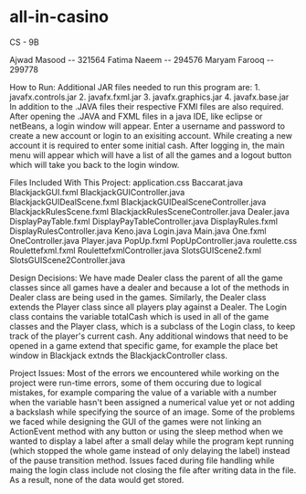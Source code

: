 # all-in-casino
CS - 9B

Ajwad Masood    --   321564
Fatima Naeem    --   294576
Maryam Farooq   --   299778

How to Run:
     Additional JAR files needed to run this program are:
          1. javafx.controls.jar
          2. javafx.fxml.jar
          3. javafx.graphics.jar
          4. javafx.base.jar
     In addition to the .JAVA files their respective FXMl files are also required. After opening the .JAVA and FXML files in a java IDE, like eclipse or netBeans, a login window will appear. Enter a username and password to create a new account or login to an exisiting account. While creating a new account it is required to enter some initial cash. After logging in, the main menu will appear which will have a list of all the games and a logout button which will take you back to the login window.

Files Included With This Project:
     application.css                                 Baccarat.java                                       BlackjackGUI.fxml                         BlackjackGUIController.java                
     BlackjackGUIDealScene.fxml                      BlackjackGUIDealSceneController.java                BlackjackRulesScene.fxml                  BlackjackRulesSceneController.java
     Dealer.java                                     DisplayPayTable.fxml                                DisplayPayTableController.java            DisplayRules.fxml
     DisplayRulesController.java                     Keno.java                                           Login.java                                Main.java
     One.fxml                                        OneController.java                                  Player.java                               PopUp.fxml
     PopUpController.java                            roulette.css                                        Roulettefxml.fxml                         RoulettefxmlController.java
     SlotsGUIScene2.fxml                             SlotsGUIScene2Controller.java                       

Design Decisions:
     We have made Dealer class the parent of all the game classes since all games have a dealer and because a lot of the methods in Dealer class are being used in the games. Similarly, the Dealer class extends the Player class since all players play against a Dealer. The Login class contains the variable totalCash which is used in all of the game classes and the Player class, which is a subclass of the Login class, to keep track of the player's current cash. Any additional windows that need to be opened in a game extend that specific game, for example the place bet window in Blackjack extnds the BlackjackController class.

Project Issues:
     Most of the errors we encountered while working on the project were run-time errors, some of them occuring due to logical mistakes, for example comparing the value of a variable with a number when the variable hasn't been assigned a numerical value yet or not adding a backslash while specifying the source of an image. Some of the problems we faced while designing the GUI of the games were not linking an ActionEvent method with any button or using the sleep method when we wanted to display a label after a small delay while the program kept running (which stopped the whole game instead of only delaying the label) instead of the pause transition method. Issues faced during file handling while maing the login class include not closing the file after writing data in the file. As a result, none of the data would get stored. 
